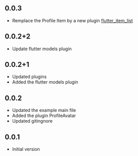 ## 0.0.3

- Remplace the Profile Item by a new plugin [flutter_item_list](https://pub.dev/packages/flutter_item_list)

## 0.0.2+2

- Update flutter models plugin

## 0.0.2+1

- Updated plugins
- Added the flutter models plugin

## 0.0.2

- Updated the example main file
- Added the plugin ProfileAvatar
- Updated gitingnore

## 0.0.1

- Initial version
